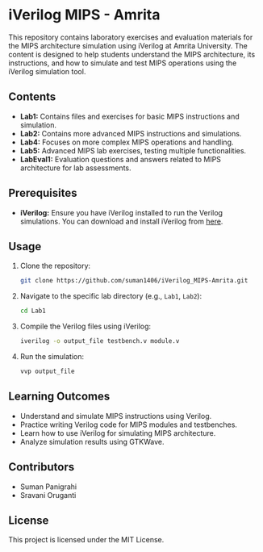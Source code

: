 # iVerilog MIPS - Amrita

This repository contains laboratory exercises and evaluation materials for the MIPS architecture simulation using iVerilog at Amrita University. The content is designed to help students understand the MIPS architecture, its instructions, and how to simulate and test MIPS operations using the iVerilog simulation tool.

## Contents

- **Lab1:** Contains files and exercises for basic MIPS instructions and simulation.
- **Lab2:** Contains more advanced MIPS instructions and simulations.
- **Lab4:** Focuses on more complex MIPS operations and handling.
- **Lab5:** Advanced MIPS lab exercises, testing multiple functionalities.
- **LabEval1:** Evaluation questions and answers related to MIPS architecture for lab assessments.

## Prerequisites

- **iVerilog:** Ensure you have iVerilog installed to run the Verilog simulations. You can download and install iVerilog from [here](http://iverilog.icarus.com/).

## Usage

1. Clone the repository:
   ```bash
   git clone https://github.com/suman1406/iVerilog_MIPS-Amrita.git
   ```

2. Navigate to the specific lab directory (e.g., `Lab1`, `Lab2`):
   ```bash
   cd Lab1
   ```

3. Compile the Verilog files using iVerilog:
   ```bash
   iverilog -o output_file testbench.v module.v
   ```

4. Run the simulation:
   ```bash
   vvp output_file
   ```

## Learning Outcomes

- Understand and simulate MIPS instructions using Verilog.
- Practice writing Verilog code for MIPS modules and testbenches.
- Learn how to use iVerilog for simulating MIPS architecture.
- Analyze simulation results using GTKWave.

## Contributors

- Suman Panigrahi
- Sravani Oruganti

## License

This project is licensed under the MIT License.
